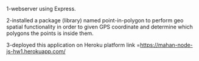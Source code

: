  
 1-webserver using Express.
 
 2-installed a package (library) named  point-in-polygon  to perform geo spatial functionality in order to given GPS
 coordinate and determine which polygons the points is inside them.
 
 3-deployed this application on Heroku platform
   link =https://mahan-node-js-hw1.herokuapp.com/
 
 
